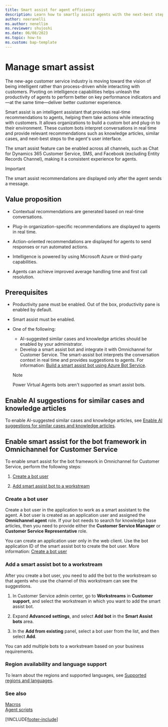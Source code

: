```yaml
---
title: Smart assist for agent efficiency 
description: Learn how to smartly assist agents with the next-best steps in Customer Service workspace and Omnichannel for Customer Service apps.
author: neeranelli
ms.author: nenellim
ms.reviewer: shujoshi
ms.date: 06/08/2023
ms.topic: how-to
ms.custom: bap-template
---
```


# Manage smart assist

The new-age customer service industry is moving toward the vision of being intelligent rather than process-driven while interacting with customers. Pivoting on intelligence capabilities helps unleash the productivity of agents to perform better on key performance indicators and&mdash;at the same time&mdash;deliver better customer experience.

Smart assist is an intelligent assistant that provides real-time recommendations to agents, helping them take actions while interacting with customers. It allows organizations to build a custom bot and plug-in to their environment. These custom bots interpret conversations in real time and provide relevant recommendations such as knowledge articles, similar cases, and next-best steps to the agent's user interface.

The smart assist feature can be enabled across all channels, such as Chat for Dynamics 365 Customer Service, SMS, and Facebook (excluding Entity Records Channel), making it a consistent experience for agents.

> [!IMPORTANT]
> The smart assist recommendations are displayed only after the agent sends a message.

## Value proposition

- Contextual recommendations are generated based on real-time conversations.

- Plug-in organization-specific recommendations are displayed to agents in real time.

- Action-oriented recommendations are displayed for agents to send responses or run automated actions.

- Intelligence is powered by using Microsoft Azure or third-party capabilities.

- Agents can achieve improved average handling time and first call resolution.

## Prerequisites

- Productivity pane must be enabled. Out of the box, productivity pane is enabled by default.
- Smart assist must be enabled.
- One of the following:
  - AI-suggested similar cases and knowledge articles should be enabled by your administrator.
  - Develop a smart assist bot and integrate it with Omnichannel for Customer Service. The smart-assist bot interprets the conversation context in real time and provides suggestions to agents. For information: [Build a smart assist bot using Azure Bot Service](../customer-service/smart-assist-bot.md).

  > [!NOTE]
  > Power Virtual Agents bots aren't supported as smart assist bots.

## Enable AI suggestions for similar cases and knowledge articles

To enable AI-suggested similar cases and knowledge articles, see [Enable AI suggestions for similar cases and knowledge articles](../customer-service/csw-enable-ai-suggested-cases-knowledge-articles.md).

## Enable smart assist for the bot framework in Omnichannel for Customer Service

To enable smart assist for the bot framework in Omnichannel for Customer Service, perform the following steps:

1. [Create a bot user](#step-1-create-a-bot-user)

1. [Add smart assist bot to a workstream](#step-2-add-smart-assist-bot-to-a-workstream)

### Create a bot user<a name="step-1-create-a-bot-user"></a>

Create a bot user in the application to work as a smart assistant to the agent. A bot user is created as an application user and assigned the **Omnichannel agent** role. If your bot needs to search for knowledge base articles, then you need to provide either the **Customer Service Manager** or **Customer Service Representative** role.

You can create an application user only in the web client. Use the bot application ID of the smart assist bot to create the bot user. More information: [Create a bot user](../customer-service/configure-bot.md#configure-the-bot-user-as-an-omnichannel-agent)

### Add a smart assist bot to a workstream<a name="step-2-add-smart-assist-bot-to-a-workstream"></a>

After you create a bot user, you need to add the bot to the workstream so that agents who use the channel of this workstream can see the suggestions.

1. In Customer Service admin center, go to **Workstreams** in **Customer support**, and select the workstream in which you want to add the smart assist bot.

2. Expand **Advanced settings**, and select **Add bot** in the **Smart Assist bots** area.

3. In the **Add from existing** panel, select a bot user from the list, and then select **Add**.

You can add multiple bots to a workstream based on your business requirements.

### Region availability and language support

To learn about the regions and supported languages, see [Supported regions and languages](../customer-service/cs-region-availability-service-limits.md).

### See also

[Macros](macros.md)  
[Agent scripts](agent-scripts.md)  

[!INCLUDE[footer-include](../includes/footer-banner.md)]
